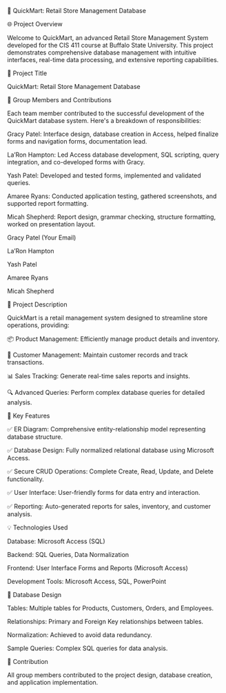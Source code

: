 🚀 QuickMart: Retail Store Management Database

🌐 Project Overview

Welcome to QuickMart, an advanced Retail Store Management System developed for the CIS 411 course at Buffalo State University. This project demonstrates comprehensive database management with intuitive interfaces, real-time data processing, and extensive reporting capabilities.

📌 Project Title

QuickMart: Retail Store Management Database

👥 Group Members and Contributions

Each team member contributed to the successful development of the QuickMart database system. Here's a breakdown of responsibilities:

Gracy Patel: Interface design, database creation in Access, helped finalize forms and navigation forms, documentation lead.

La’Ron Hampton: Led Access database development, SQL scripting, query integration, and co-developed forms with Gracy.

Yash Patel: Developed and tested forms, implemented and validated queries.

Amaree Ryans: Conducted application testing, gathered screenshots, and supported report formatting.

Micah Shepherd: Report design, grammar checking, structure formatting, worked on presentation layout.

Gracy Patel (Your Email)

La’Ron Hampton

Yash Patel

Amaree Ryans

Micah Shepherd

📖 Project Description

QuickMart is a retail management system designed to streamline store operations, providing:

📦 Product Management: Efficiently manage product details and inventory.

🛒 Customer Management: Maintain customer records and track transactions.

📊 Sales Tracking: Generate real-time sales reports and insights.

🔍 Advanced Queries: Perform complex database queries for detailed analysis.

🚀 Key Features

✅ ER Diagram: Comprehensive entity-relationship model representing database structure.

✅ Database Design: Fully normalized relational database using Microsoft Access.

✅ Secure CRUD Operations: Complete Create, Read, Update, and Delete functionality.

✅ User Interface: User-friendly forms for data entry and interaction.

✅ Reporting: Auto-generated reports for sales, inventory, and customer analysis.

💡 Technologies Used

Database: Microsoft Access (SQL)

Backend: SQL Queries, Data Normalization

Frontend: User Interface Forms and Reports (Microsoft Access)

Development Tools: Microsoft Access, SQL, PowerPoint

🌟 Database Design

Tables: Multiple tables for Products, Customers, Orders, and Employees.

Relationships: Primary and Foreign Key relationships between tables.

Normalization: Achieved to avoid data redundancy.

Sample Queries: Complex SQL queries for data analysis.

🙌 Contribution

All group members contributed to the project design, database creation, and application implementation.
